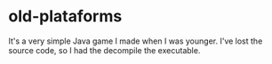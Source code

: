 # old-plataforms
It's a very simple Java game I made when I was younger. I've lost the source code, so I had the decompile the executable. 
